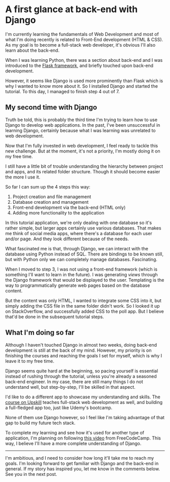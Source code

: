 # A first glance at back-end with Django

I'm currently learning the fundamentals of Web Development and most of what I'm doing recently is
related to Front-End development (HTML & CSS). As my goal is to become a full-stack web developer,
it's obvious I'll also learn about the back-end.

When I was learning Python, there was a section about back-end and I was introduced to the [Flask
framework](https://flask.palletsprojects.com/), and briefly touched upon back-end development.

However, it seems like Django is used more prominently than Flask which is why I wanted to know more
about it.  So I installed Django and started the tutorial. To this day, I managed to finish step 4
out of 7.

## My second time with Django

Truth be told, this is probably the third time I'm trying to learn how to use Django to develop web
applications. In the past, I've been unsuccessful in learning Django, certainly because what I was
learning was unrelated to web development.

Now that I'm fully invested in web development, I feel ready to tackle this new challenge. But at
the moment, it's not a priority, I'm mostly doing it on my free time.

I still have a little bit of trouble understanding the hierarchy between project and apps, and its
related folder structure. Though it should become easier the more I use it. 

So far I can sum up the 4 steps this way:

1. Project creation and file management
2. Database creation and management
3. Front-end development via the back-end (HTML only)
4. Adding more functionality to the application

In this tutorial application, we're only dealing with one database so it's rather simple, but larger
apps certainly use various databases. That makes me think of social media apps, where there's a
database for each user and/or page. And they look different because of the needs.

What fascinated me is that, through Django, we can interact with the database using Python instead
of SQL. There are bindings to be known still, but with Python only we can completely manage
databases. Fascinating.

When I moved to step 3, I was not using a front-end framework (which is something I'll want to learn
in the future). I was generating _views_ through the Django framework that would be displayed to the
user. Templating is the way to programmatically generate web pages based on the database content.

But the content was only HTML, I wanted to integrate some CSS into it, but simply adding the CSS
file in the same folder didn't work. So I looked it up on StackOverflow, and successfully added CSS
to the poll app. But I believe that'd be done in the subsequent tutorial steps.

## What I'm doing so far

Although I haven't touched Django in almost two weeks, doing back-end development is still at the
back of my mind. However, my priority is on finishing the courses and reaching the goals I set for
myself, which is why I leave it to my free time.

Django seems quite hard at the beginning, so pacing yourself is essential instead of rushing through
the tutorial, unless you're already a seasoned back-end engineer. In my case, there are still many
things I do not understand well, but step-by-step, I'll be skilled in that aspect.

I'd like to do a different app to showcase my understanding and skills. The [course on
Upskill](https://upskillcourses.com/courses/essential-web-developer-course) teaches full-stack web
development as well, and building a full-fledged app too, just like Udemy's bootcamp.

None of them use Django however, so I feel like I'm taking advantage of that gap to build my future
tech stack.

To complete my learning and see how it's used for another type of application, I'm planning on
following [this video](https://www.youtube.com/watch?v=xSUm6iMtREA) from FreeCodeCamp. This way, I
believe I'll have a more complete understanding of Django.

<hr>

I'm ambitious, and I need to consider how long it'll take me to reach my goals. I'm looking forward
to get familiar with Django and the back-end in general. If my story has inspired you, let me know
in the comments below. See you in the next post.
